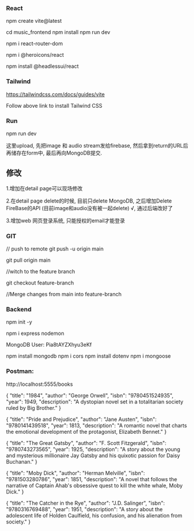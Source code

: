 ### React

npm create vite@latest

  cd music_frontend
  npm install
  npm run dev

npm i react-router-dom

npm i @heroicons/react

npm install @headlessui/react

### Tailwind

https://tailwindcss.com/docs/guides/vite

Follow above link to install Tailwind CSS

### Run

npm run dev

这里upload, 先把image 和 audio stream发给firebase, 然后拿到return的URL后再储存在form中, 最后再向MongoDB提交. 



## 修改

1.增加在detail page可以现场修改

2.在detail page delete的时候, 目前只delete MongoDB, 之后增加Delete FireBase的API (目前image和audio没有被一起delete) √, 通过后端改好了

3.增加web 网页登录系统, 只能授权的email才能登录





### GIT

// push to remote
git push -u origin main

git pull origin main

//witch to the feature branch 

git checkout feature-branch 

//Merge changes from main into feature-branch 



### Backend

npm init -y

npm i express nodemon

MongoDB User:
Pia8tAYZXhyu3eKf


npm install mongodb
npm i cors
npm install dotenv
npm i mongoose

### Postman:

http://localhost:5555/books

{
  "title": "1984",
  "author": "George Orwell",
  "isbn": "9780451524935",
  "year": 1949,
  "description": "A dystopian novel set in a totalitarian society ruled by Big Brother."
}

{
  "title": "Pride and Prejudice",
  "author": "Jane Austen",
  "isbn": "9780141439518",
  "year": 1813,
  "description": "A romantic novel that charts the emotional development of the protagonist, Elizabeth Bennet."
}

{
  "title": "The Great Gatsby",
  "author": "F. Scott Fitzgerald",
  "isbn": "9780743273565",
  "year": 1925,
  "description": "A story about the young and mysterious millionaire Jay Gatsby and his quixotic passion for Daisy Buchanan."
}

{
  "title": "Moby Dick",
  "author": "Herman Melville",
  "isbn": "9781503280786",
  "year": 1851,
  "description": "A novel that follows the narrative of Captain Ahab's obsessive quest to kill the white whale, Moby Dick."
}

{
  "title": "The Catcher in the Rye",
  "author": "J.D. Salinger",
  "isbn": "9780316769488",
  "year": 1951,
  "description": "A story about the adolescent life of Holden Caulfield, his confusion, and his alienation from society."
}


